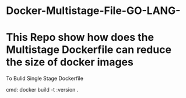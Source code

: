 # Docker-Multistage-File-GO-LANG-

# This Repo show how does the Multistage Dockerfile can reduce the size of docker images 

To Bulid Single Stage Dockerfile

  cmd: docker build -t <tag name>:version .


